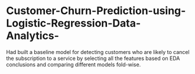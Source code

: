 # Customer-Churn-Prediction-using-Logistic-Regression-Data-Analytics-
Had built a baseline model for detecting customers who are likely to cancel the subscription to a service by selecting all the features based on EDA conclusions and comparing different models fold-wise.
